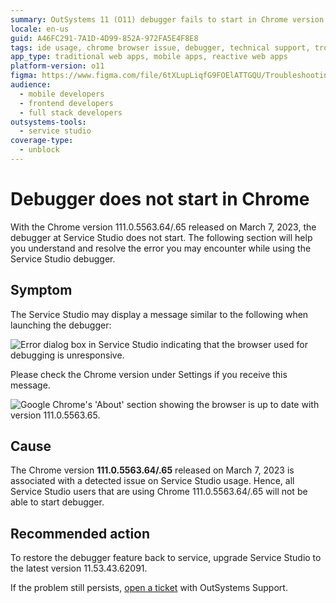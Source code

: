 ```yaml
---
summary: OutSystems 11 (O11) debugger fails to start in Chrome version 111.0.5563.64/.65, requiring an upgrade to resolve the issue.
locale: en-us
guid: A46FC291-7A1D-4D99-852A-972FA5E4F8E8
tags: ide usage, chrome browser issue, debugger, technical support, troubleshooting
app_type: traditional web apps, mobile apps, reactive web apps
platform-version: o11
figma: https://www.figma.com/file/6tXLupLiqfG9FOElATTGQU/Troubleshooting?node-id=3327:550
audience:
  - mobile developers
  - frontend developers
  - full stack developers
outsystems-tools:
  - service studio
coverage-type:
  - unblock
---
```


# Debugger does not start in Chrome

With the Chrome version 111.0.5563.64/.65 released on March 7, 2023, the debugger at Service Studio does not start. 
The following section will help you understand and resolve the error you may encounter while using the Service Studio debugger. 

## Symptom

The Service Studio may display a message similar to the following when launching the debugger:

![Error dialog box in Service Studio indicating that the browser used for debugging is unresponsive.](images/debugger-error-ss.png "Service Studio Debugger Error Message")

Please check the Chrome version under Settings if you receive this message. 

![Google Chrome's 'About' section showing the browser is up to date with version 111.0.5563.65.](images/debugger-chrome-update-ss.png "Chrome Version Check for Debugger Issue")

## Cause

The Chrome version **111.0.5563.64/.65** released on March 7, 2023 is associated with a detected issue on Service Studio usage.
Hence, all Service Studio users that are using Chrome 111.0.5563.64/.65 will not be able to start debugger.

## Recommended action

To restore the debugger feature back to service, upgrade Service Studio to the latest version 11.53.43.62091. 

If the problem still persists, [open a ticket](https://success.outsystems.com/support/home/) with OutSystems Support. 
